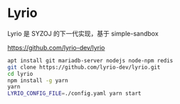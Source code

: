 # Lyrio

Lyrio 是 SYZOJ 的下一代实现，基于 simple-sandbox

https://github.com/lyrio-dev/lyrio

```sh
apt install git mariadb-server nodejs node-npm redis
git clone https://github.com/lyrio-dev/lyrio.git
cd lyrio
npm install -g yarn
yarn
LYRIO_CONFIG_FILE=./config.yaml yarn start
```
